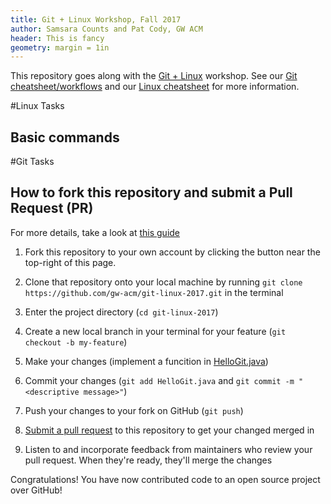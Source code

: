 ```yaml
---
title: Git + Linux Workshop, Fall 2017
author: Samsara Counts and Pat Cody, GW ACM
header: This is fancy
geometry: margin = 1in
---
```

This repository goes along with the [Git + Linux](https://acm.seas.gwu.edu/ws/git-linux-17) workshop.
See our [Git cheatsheet/workflows](https://acm.seas.gwu.edu/ws/git-linux-17/git-cheats) and our [Linux cheatsheet](https://acm.seas.gwu.edu/ws/git-linux-17/linux-cheats) for more information.

#Linux Tasks
## Basic commands

#Git Tasks
## How to fork this repository and submit a Pull Request (PR)
For more details, take a look at [this guide](https://guides.github.com/activities/forking/)

 1. Fork this repository to your own account by clicking the button near the top-right of this page.
 
 2. Clone that repository onto your local machine by running `git clone https://github.com/gw-acm/git-linux-2017.git` in the terminal
 
 3. Enter the project directory (`cd git-linux-2017`)
 
 4. Create a new local branch in your terminal for your feature (`git checkout -b my-feature`)
 
 5. Make your changes (implement a funcition in [HelloGit.java](https://github.com/gw-acm/git-linux-2017/blob/master/HelloGit.java))
 
 6. Commit your changes (`git add HelloGit.java` and `git commit -m "<descriptive message>"`)
 
 7. Push your changes to your fork on GitHub (`git push`)
 
 8. [Submit a pull request](https://github.com/gw-acm/git-linux-2017/compare) to this repository to get your changed merged in
 
 9. Listen to and incorporate feedback from maintainers who review your pull request. When they're ready, they'll merge the changes

Congratulations! You have now contributed code to an open source project over GitHub!
